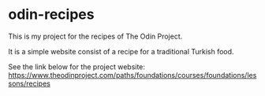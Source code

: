 # odin-recipes
This is my project for the recipes of The Odin Project. 

It is a simple website consist of a recipe for a traditional Turkish food.

See the link below for the project website:
https://www.theodinproject.com/paths/foundations/courses/foundations/lessons/recipes